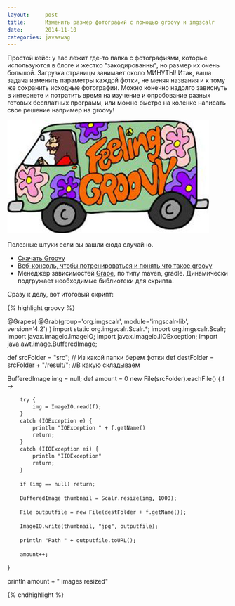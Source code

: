 ```yaml
---
layout:     post
title:      Изменить размер фотографий с помощью groovy и imgscalr
date:       2014-11-10
categories: javaswag
---
```


Простой кейс: у вас лежит где-то папка с фотографиями, которые используются в блоге и жестко "закодированны", но размер их очень большой. Загрузка страницы занимает около МИНУТЫ! Итак, ваша задача изменить параметры каждой фотки, не меняя названия и к тому же сохранить исходные фотографии. Можно конечно надолго зависнуть в интернете и потратить время на изучение и опробование разных готовых бесплатных программ, или можно быстро на коленке написать свое решение например на groovy!

![images](/images/groovy-image.jpg)

Полезные штуки если вы зашли сюда случайно.

* [Скачать Groovy](http://groovy-lang.org/download.html)
* [Веб-консоль, чтобы потренироваться и понять что такое groovy](https://groovyconsole.appspot.com)
* Менеджер зависимостей [Grape](http://groovy.codehaus.org/Grape), по типу maven, gradle. Динамически подгружает необходимые библиотеки для скрипта.

Сразу к делу, вот итоговый скрипт:

{% highlight groovy %}

@Grapes(
        @Grab(group='org.imgscalr', module='imgscalr-lib', version='4.2')
)
import static org.imgscalr.Scalr.*;
import org.imgscalr.Scalr;
import javax.imageio.ImageIO;
import javax.imageio.IIOException;
import java.awt.image.BufferedImage;

def srcFolder = "src"; // Из какой папки берем фотки
def destFolder = srcFolder + "/result/"; //В какую складываем 

BufferedImage img = null;
def amount = 0
new File(srcFolder).eachFile() {
    f ->

        try {
            img = ImageIO.read(f);
        }
        catch (IOException e) {
            println "IOException " + f.getName()
            return;
        }
        catch (IIOException ei) {
            println "IIOException"
            return;
        }

        if (img == null) return;

        BufferedImage thumbnail = Scalr.resize(img, 1000);

        File outputfile = new File(destFolder + f.getName());

        ImageIO.write(thumbnail, "jpg", outputfile);

        println "Path " + outputfile.toURL();
        
        amount++;

}

println amount + " images resized"

{% endhighlight %}


